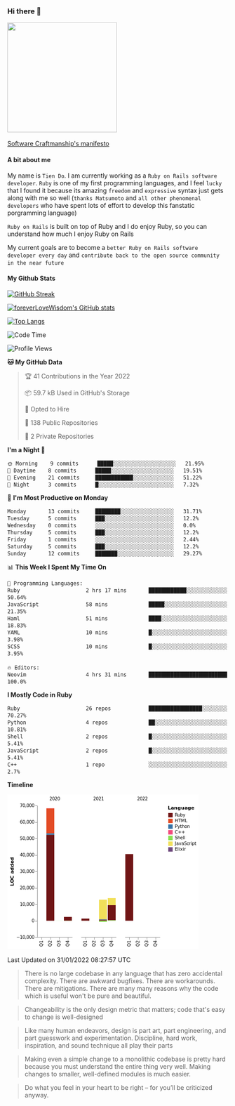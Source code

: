 ### Hi there 👋

<!--
**foreverLoveWisdom/foreverLoveWisdom** is a ✨ _special_ ✨ repository because its `README.md` (this file) appears on your GitHub profile.

Here are some ideas to get you started:

- 🔭 I’m currently working on ...
- 🌱 I’m currently learning ...
- 👯 I’m looking to collaborate on ...
- 🤔 I’m looking for help with ...
- 💬 Ask me about ...
- 📫 How to reach me: ...
- 😄 Pronouns: ...
- ⚡ Fun fact: ...
-->

<img src="https://codecondo.com/wp-content/uploads/2017/09/railslogo.png" width="250" height="250">

[Software Craftmanship's manifesto](http://manifesto.softwarecraftsmanship.org/)

#### A bit about me
My name is `Tien Do`. I am currently working as a `Ruby on Rails software developer`. `Ruby` is one of my first programming languages, and I feel `lucky` that I found it because its amazing `freedom` and `expressive` syntax just gets along with me so well (`thanks Matsumoto` and `all other phenomenal developers` who have spent lots of effort to develop this fanstatic porgramming language)

`Ruby on Rails` is built on top of Ruby and I do enjoy Ruby, so you can understand how much I enjoy Ruby on Rails

My current goals are to become a `better Ruby on Rails software developer every day` and `contribute back to the open source community in the near future`

#### My Github Stats

[![GitHub Streak](https://github-readme-streak-stats.herokuapp.com/?user=foreverLoveWisdom&theme=dracula)](https://git.io/streak-stats)
&nbsp;
&nbsp;

[![foreverLoveWisdom's GitHub stats](https://github-readme-stats.vercel.app/api?username=foreverLoveWisdom&show_icons=true&theme=react&count_private=true)](https://github.com/anuraghazra/github-readme-stats)

[![Top Langs](https://github-readme-stats.vercel.app/api/top-langs/?username=foreverLoveWisdom&show_icons=true&theme=vue-dark)](https://github.com/anuraghazra/github-readme-stats)

<!--START_SECTION:waka-->
![Code Time](http://img.shields.io/badge/Code%20Time-868%20hrs%2053%20mins-blue)

![Profile Views](http://img.shields.io/badge/Profile%20Views-0-blue)

**🐱 My GitHub Data** 

> 🏆 41 Contributions in the Year 2022
 > 
> 📦 59.7 kB Used in GitHub's Storage 
 > 
> 💼 Opted to Hire
 > 
> 📜 138 Public Repositories 
 > 
> 🔑 2 Private Repositories  
 > 
**I'm a Night 🦉** 

```text
🌞 Morning    9 commits      █████░░░░░░░░░░░░░░░░░░░░   21.95% 
🌆 Daytime    8 commits      █████░░░░░░░░░░░░░░░░░░░░   19.51% 
🌃 Evening    21 commits     ████████████░░░░░░░░░░░░░   51.22% 
🌙 Night      3 commits      █░░░░░░░░░░░░░░░░░░░░░░░░   7.32%

```
📅 **I'm Most Productive on Monday** 

```text
Monday       13 commits     ████████░░░░░░░░░░░░░░░░░   31.71% 
Tuesday      5 commits      ███░░░░░░░░░░░░░░░░░░░░░░   12.2% 
Wednesday    0 commits      ░░░░░░░░░░░░░░░░░░░░░░░░░   0.0% 
Thursday     5 commits      ███░░░░░░░░░░░░░░░░░░░░░░   12.2% 
Friday       1 commits      ░░░░░░░░░░░░░░░░░░░░░░░░░   2.44% 
Saturday     5 commits      ███░░░░░░░░░░░░░░░░░░░░░░   12.2% 
Sunday       12 commits     ███████░░░░░░░░░░░░░░░░░░   29.27%

```


📊 **This Week I Spent My Time On** 

```text
💬 Programming Languages: 
Ruby                     2 hrs 17 mins       ████████████░░░░░░░░░░░░░   50.64% 
JavaScript               58 mins             █████░░░░░░░░░░░░░░░░░░░░   21.35% 
Haml                     51 mins             ████░░░░░░░░░░░░░░░░░░░░░   18.83% 
YAML                     10 mins             █░░░░░░░░░░░░░░░░░░░░░░░░   3.98% 
SCSS                     10 mins             █░░░░░░░░░░░░░░░░░░░░░░░░   3.95%

🔥 Editors: 
Neovim                   4 hrs 31 mins       █████████████████████████   100.0%

```

**I Mostly Code in Ruby** 

```text
Ruby                     26 repos            █████████████████░░░░░░░░   70.27% 
Python                   4 repos             ██░░░░░░░░░░░░░░░░░░░░░░░   10.81% 
Shell                    2 repos             █░░░░░░░░░░░░░░░░░░░░░░░░   5.41% 
JavaScript               2 repos             █░░░░░░░░░░░░░░░░░░░░░░░░   5.41% 
C++                      1 repo              ░░░░░░░░░░░░░░░░░░░░░░░░░   2.7%

```


**Timeline**

![Chart not found](https://raw.githubusercontent.com/foreverLoveWisdom/foreverLoveWisdom/main/charts/bar_graph.png) 


 Last Updated on 31/01/2022 08:27:57 UTC
<!--END_SECTION:waka-->


> There is no large codebase in any language that has zero accidental complexity. There are awkward bugfixes. There are workarounds. There are mitigations.
> There are many many reasons why the code which is useful won't be pure and beautiful.

> Changeability is the only design metric that matters; code that's easy to change is well-designed

> Like many human endeavors, design is part art, part engineering, and part guesswork and experimentation. Discipline, hard work, inspiration, and sound technique all play their parts

> Mak­ing even a sim­ple change to a mono­lith­ic code­base is pret­ty hard because you must under­stand the entire thing very well. Mak­ing changes to small­er, well-defined mod­ules is much easier.
 
 > Do what you feel in your heart to be right – for you’ll be criticized anyway.
